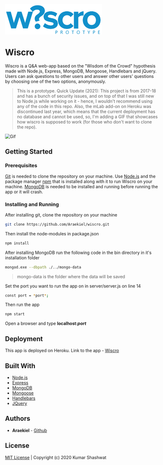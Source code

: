 <img alt="Wiscro" src="https://raw.githubusercontent.com/Araekiel/wiscro/master/public/images/wiscro.png" height="100">

# Wiscro

Wiscro is a Q&A web-app based on the "Wisdom of the Crowd" hypothesis made with Node.js, Express, MongoDB, Mongoose, Handlebars and jQuery.
Users can ask questions to other users and answer other users' questions by choosing one of the two options, anonymously.

> This is a prototype. 
> Quick Update (2021): This project is from 2017-18 and has a bunch of security issues, and on top of that I was still new to Node.js while working on it - hence, I wouldn't recommend using any of the code in this repo. Also, the mLab add-on on Heroku was discontinued last year, which means that the current deployment has no database and cannot be used, so, I'm adding a GIF that showcases how wiscro is supposed to work (for those who don't want to clone the repo).

<img alt="Gif" src="https://raw.githubusercontent.com/Araekiel/wiscro/master/assets/wiscro.gif">

## Getting Started

### Prerequisites

[Git](https://git-scm.com/) is needed to clone the repository on your machine.
Use [Node.js](https://nodejs.org/en/download/) and the package manager [npm](https://www.npmjs.com/get-npm) that is installed along with it to run Wiscro on your machine.
[MongoDB](https://www.mongodb.com/download-center) is needed to be installed and running before running the app or it will crash.

### Installing and Running

After installing git, clone the repository on your machine

```bash
git clone https://github.com/Araekiel/wiscro.git
```

Then install the node-modules in package.json

```bash
npm install
```

After installing MongoDB run the following code in the bin directory in it's installation folder

```bash
mongod.exe --dbpath ./../mongo-data
```

> mongo-data is the folder where the data will be saved

Set the port you want to run the app on in server/server.js on line 14

```bash
const port = *port*;
```

Then run the app

```bash
npm start
```

Open a browser and type **localhost:_port_**

## Deployment

This app is deployed on Heroku. Link to the app - [Wiscro](https://wiscro.herokuapp.com/)

## Built With

- [Node.js](https://nodejs.org/en/)
- [Express](https://expressjs.com/)
- [MongoDB](https://www.mongodb.com/)
- [Mongoose](https://mongoosejs.com/)
- [Handlebars](https://handlebarsjs.com/)
- [JQuery](https://jquery.com/)

## Authors

- **Araekiel** - [Github](https://github.com/Araekiel)

## License

[MIT License](https://github.com/Araekiel/wiscro/blob/master/LICENSE) | Copyright (c) 2020 Kumar Shashwat
